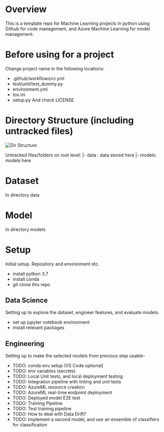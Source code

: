 # Overview
This is a template repo for Machine Learning projects in python using Github for code management, and Azure Machine Learning for model management. 

# Before using for a project
Change project name in the following locations:
- .github/workflows/ci.yml
- test/unit/test_dummy.py
- environment.yml
- tox.ini
- setup.py
And check LICENSE

# Directory Structure (including untracked files)
![Dir Structure](docs/directory_structure.jpg?raw=true)

Untracked files/folders on root level:
|- data : data stored here
|- models: models here

# Dataset
In directory data

# Model
In directory models

# Setup
Initial setup. Repository and environment etc.
- install python 3.7
- install conda 
- git clone this repo

## Data Science
Setting up to explore the dataset, engineer features, and evaluate models.
- set up jupyter notebook environment
- install relevant packages

## Engineering
Setting up to make the selected models from previous step usable- 
- TODO: conda env setup (VS Code optional)
- TODO: env variables (secrets)
- TODO: Local Unit tests, and local deployment testing 
- TODO: Integration pipeline with linting and unit tests
- TODO: AzureML resource creation
- TODO: AzureML real-time endpoint deployment
- TODO: Deployed model E2E test
- TODO: Training Pipeline
- TODO: Test training pipeline
- TODO: How to deal with Data Drift?
- TODO: Implement a second model, and use an ensemble of classifiers for classification
 